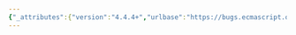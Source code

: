 ```yaml
---
{"_attributes":{"version":"4.4.4+","urlbase":"https://bugs.ecmascript.org/","maintainer":"dherman@mozilla.com"},"bug":{"bug_id":3206,"creation_ts":"2014-09-01 11:43:00 -0700","short_desc":"Unscopables should use HasProperty and not Get","delta_ts":"2015-07-10 08:34:19 -0700","product":"Draft for 6th Edition","component":"technical issue","version":"Rev 27: August 24, 2014 Draft","rep_platform":"All","op_sys":"All","bug_status":"RESOLVED","resolution":"FIXED","priority":"Normal","bug_severity":"normal","everconfirmed":true,"reporter":{"uid":"arv","name":"Erik Arvidsson"},"assigned_to":{"uid":"allen","name":"Allen Wirfs-Brock"},"cc":["claude.pache","erik.arvidsson"],"long_desc":[{"commentid":10112,"comment_count":0,"who":{"uid":"arv","name":"Erik Arvidsson"},"bug_when":"2014-09-01 11:43:36 -0700","thetext":"http://people.mozilla.org/~jorendorff/es6-draft.html#sec-object-environment-records-hasbinding-n\n\nStep 9.a should be HasBinding and not Get. We do not care about getter side effects here and we do not care about the value."},{"commentid":10114,"comment_count":1,"who":{"uid":"allen","name":"Allen Wirfs-Brock"},"bug_when":"2014-09-01 12:04:22 -0700","thetext":"The reason for doing a [[Get]] is so a subclass can over-ride a unscopables item of a super class: \n\nSubArray.prototype[Symbol.unscopables] = {\n   __proto__: Array.prototype[Symbol.unscopables],\n   values: undefined,   //remove 'values' from unscopable set of SubArray\n};"},{"commentid":10120,"comment_count":2,"who":{"uid":"arv","name":"Erik Arvidsson"},"bug_when":"2014-09-02 16:04:06 -0700","thetext":"(In reply to Allen Wirfs-Brock from comment #1)\n> The reason for doing a [[Get]] is so a subclass can over-ride a unscopables\n> item of a super class: \n> \n> SubArray.prototype[Symbol.unscopables] = {\n>    __proto__: Array.prototype[Symbol.unscopables],\n>    values: undefined,   //remove 'values' from unscopable set of SubArray\n> };\n\nWhat is the use case for that?\n\nIf we are doing Get, should we not do a ToBoolean on the value?"},{"commentid":10168,"comment_count":3,"who":{"uid":"claude.pache","name":"Claude Pache"},"bug_when":"2014-09-09 09:13:54 -0700","thetext":"I think it is good to have a general uniform rule for interpreting properties whose sole purpose of is to provide a yes/no answer. There are various possibilities:\n\n1. HasProperty(obj, prop)\n2. Get(obj, prop) !== undefined\n3. ToBoolean(Get(obj, prop))\n4. etc. \n\nOption 1 is not good (as a general rule), because of impossibility to override a \"yes\" answer found on the prototype. Option 3 is imho the best one, because it is more intuitive  to have `false` meaning \"no\". \n\nCurrently, Option 3 is chosen for @@isConcatSpreadable and @@isRegExp, and a variant of it for @@hasInstance -- namely (oversimplifying a bit): \nToBoolean(Invoke(obj, @@hasInstance, (C))\n\nI think that ToBoolean(Get(...)) should also be chosen here for uniformity, unless there is a good reason against it."},{"commentid":10518,"comment_count":4,"who":{"uid":"arv","name":"Erik Arvidsson"},"bug_when":"2014-10-17 06:55:07 -0700","thetext":"After thinking more about this, I prefer using `undefined` instead of ToBoolean() === false. The main reason is that there are less chances of unexpected side effects."},{"commentid":10520,"comment_count":5,"who":{"uid":"claude.pache","name":"Claude Pache"},"bug_when":"2014-10-18 06:48:05 -0700","thetext":"(In reply to Erik Arvidsson from comment #4)\n> After thinking more about this, I prefer using `undefined` instead of\n> ToBoolean() === false. The main reason is that there are less chances of\n> unexpected side effects.\n\nI don't understand your point, since ToBoolean() itself is side-effect free (recall that all objects are truthy without computation). In fact, regarding potential side-effects, one must choose between those of HasProperty() and those of Get(). Or I missed something?"},{"commentid":11556,"comment_count":6,"who":{"uid":"allen","name":"Allen Wirfs-Brock"},"bug_when":"2015-01-19 17:11:32 -0800","thetext":"I did a quick review over the spec. and the most common way handle situations like this is treat both undefined and null as meaning not there.\n\nBasically, undefined covers the non-existent property case and null is a nice value some people like to use (rather than an explicit undefined) as a \"not here\" marker.\n\nso I'm changed step 9.c. to:\n  c.\tIf blocked is neither undefined nor null, return false.\n\nwhich is the usual formulation we use for such tests\n\nfixed in rev32 editor's draft"},{"commentid":11560,"comment_count":7,"who":{"uid":"arv","name":"Erik Arvidsson"},"bug_when":"2015-01-20 06:40:33 -0800","thetext":"I'm not happy with this. I think we should either stick to just *undefined* or do ToBoolean and compare the result with false. Having something in between just leads to more cases to remember."},{"commentid":11563,"comment_count":8,"who":{"uid":"allen","name":"Allen Wirfs-Brock"},"bug_when":"2015-01-20 10:43:26 -0800","thetext":"(In reply to Erik Arvidsson from comment #7)\n> I'm not happy with this. I think we should either stick to just *undefined*\n> or do ToBoolean and compare the result with false. Having something in\n> between just leads to more cases to remember.\n\nI've reconsidered, and think it should be ToBoolean.\n\nThe reason is that when we defined an unscopables array we use 'true' as the value of the properties.  While we don't explicitly say do, that strongly suggests 'false' would mean the opposite of 'true'.  Or, in otherwords we expect the values of these properties to be treated as ToBoolean values.\n\nSo, step 9.c becomes:\n\nc.\tIf ToBoolean(blocked) is true, return false."},{"commentid":11944,"comment_count":9,"who":{"uid":"allen","name":"Allen Wirfs-Brock"},"bug_when":"2015-02-02 18:38:51 -0800","thetext":"fixed in rev32 draft"}]}}
---
```

